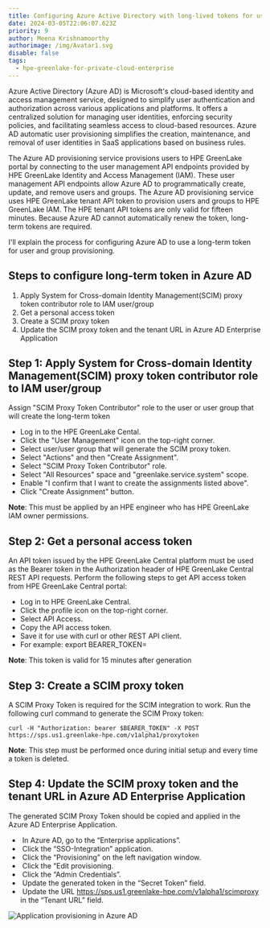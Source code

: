 ```yaml
---
title: Configuring Azure Active Directory with long-lived tokens for user provisioning
date: 2024-03-05T22:06:07.623Z
priority: 9
author: Meena Krishnamoorthy
authorimage: /img/Avatar1.svg
disable: false
tags:
  - hpe-greenlake-for-private-cloud-enterprise
---
```

Azure Active Directory (Azure AD) is Microsoft's cloud-based identity and access management service, designed to simplify user authentication and authorization across various applications and platforms. It offers a centralized solution for managing user identities, enforcing security policies, and facilitating seamless access to cloud-based resources. Azure AD automatic user provisioning simplifies the creation, maintenance, and removal of user identities in SaaS applications based on business rules.

The Azure AD provisioning service provisions users to HPE GreenLake portal by connecting to the user management API endpoints provided by HPE GreenLake Identity and Access Management (IAM). These user management API endpoints allow Azure AD to programmatically create, update, and remove users and groups. The Azure AD provisioning service uses HPE GreenLake tenant API token to provision users and groups to HPE GreenLake IAM.  The HPE tenant API tokens are only valid for fifteen minutes. Because Azure AD cannot automatically renew the token, long-term tokens are required.

I'll explain the process for configuring Azure AD to use a long-term token for user and group provisioning.

## S﻿teps to configure long-term token in Azure AD

1. A﻿pply System for Cross-domain Identity Management(SCIM) proxy token contributor role to IAM user/group
2. G﻿et a personal access token
3. C﻿reate a SCIM proxy token
4. U﻿pdate the SCIM proxy token and the tenant URL in Azure AD Enterprise Application

## S﻿tep 1: Apply System for Cross-domain Identity Management(SCIM) proxy token contributor role to IAM user/group

A﻿ssign "SCIM Proxy Token Contributor" role to the user or user group that will create the long-term token

* L﻿og in to the HPE GreenLake Cental.
* C﻿lick the "User Management" icon on the top-right corner.
* S﻿elect user/user group that will generate the SCIM proxy token.
* S﻿elect "Actions" and then "Create Assignment".
* S﻿elect "SCIM Proxy Token Contributor" role.
* S﻿elect "All Resources"  space and "greenlake.service.system" scope.
* E﻿nable "I confirm that I want to create the assignments listed above".
* C﻿lick "Create Assignment" button.

**N﻿ote**: This must be applied by an HPE engineer who has HPE GreenLake IAM owner permissions.

## S﻿tep 2: G﻿et a personal access token

An API token issued by the HPE GreenLake Central platform must be used as the Bearer token in the Authorization header of HPE GreenLake Central REST API requests. Perform the following steps to get API access token from HPE GreenLake Central portal:

* Log in to HPE GreenLake Central.
* Click the profile icon on the top-right corner.
* Select API Access.
* Copy the API access token.
* Save it for use with curl or other REST API client.
* For example: export BEARER_TOKEN=<paste token value>

**N﻿ote**: This token is valid for 15 minutes after generation

## S﻿tep 3: Create a SCIM proxy token

A SCIM Proxy Token is required for the SCIM integration to work. Run the following curl command to generate the SCIM Proxy token:

`curl -H "Authorization: bearer $BEARER_TOKEN" -X POST https://sps.us1.greenlake-hpe.com/v1alpha1/proxytoken`

**N﻿ote**: This step must be performed once during initial setup and every time a token is deleted.

## S﻿tep 4: Update the SCIM proxy token and the tenant URL in Azure AD Enterprise Application

The generated SCIM Proxy Token should be copied and applied in the Azure AD Enterprise Application.

*  In Azure AD, go to the “Enterprise applications”.
*  Click the “SSO-Integration” application.
*  Click the “Provisioning” on the left navigation window.
*  Click the “Edit provisioning.
*  Click the “Admin Credentials”.
*  Update the generated token in the “Secret Token” field.
*  Update the URL https://sps.us1.greenlake-hpe.com/v1alpha1/scimproxy in the “Tenant URL” field.

![](/img/azuread-token-configuration-6-mar-2024.png "Application provisioning in Azure AD")